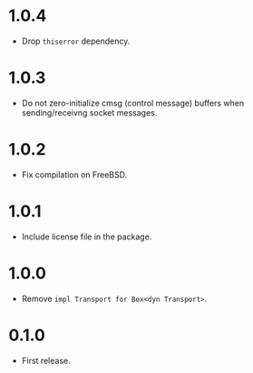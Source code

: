 # 1.0.4

- Drop `thiserror` dependency.

# 1.0.3

- Do not zero-initialize cmsg (control message) buffers when sending/receivng socket messages.

# 1.0.2

- Fix compilation on FreeBSD.

# 1.0.1

- Include license file in the package.

# 1.0.0

- Remove `impl Transport for Box<dyn Transport>`.

# 0.1.0

- First release.
